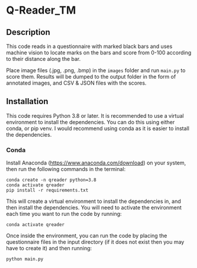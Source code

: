 # Q-Reader_TM

## Description
This code reads in a questionnaire with marked black bars and uses machine vision to locate marks
on the bars and score from 0-100 according to their distance along the bar. 

Place image files (.jpg, .png, .bmp) in the `images` folder and run `main.py` to score them. Results
will be dumped to the output folder in the form of annotated images, and CSV & JSON files with the scores.

## Installation
This code requires Python 3.8 or later. It is recommended to use a virtual environment to install the
dependencies. You can do this using either conda, or pip venv. I would recommend using conda as it is
easier to install the dependencies.

### Conda
Install Anaconda (https://www.anaconda.com/download) on your system, then run the following commands in the terminal:
```
conda create -n qreader python=3.8
conda activate qreader
pip install -r requirements.txt
```
This will create a virtual environment to install the dependencies in, and then install the dependencies. 
You will need to activate the environment each time you want to run the code by running:
```
conda activate qreader
```

Once inside the environment, you can run the code by placing the questionnaire files in the input directory (if it
does not exist then you may have to create it) and then running:
```
python main.py
```
